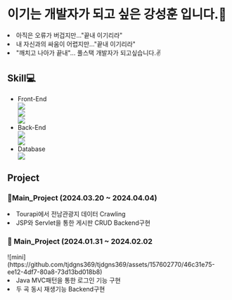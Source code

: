# 이기는 개발자가 되고 싶은 강성훈 입니다.🤭
  <li>아직은 오류가 버겁지만..."끝내 이기리라" </li>
  <li>내 자신과의 싸움이 어렵지만..."끝내 이기리라" </li>
  <li>"깨치고 나아가 끝내"... 풀스택 개발자가 되고싶습니다.✌️</li>
  
## Skill💻
<ul>
  <li>Front-End</li>
    <img src="https://img.shields.io/badge/HTML5-E34F26?style=for-the-badge&logo=HTML5&logoColor=white"/> <br>
    <img src="https://img.shields.io/badge/CSS3-1572B6?style=for-the-badge&logo=CSS3&logoColor=white"/> <br>
    <img src="https://img.shields.io/badge/JavaScript-F7DF1E?style=for-the-badge&logo=JavaScript&logoColor=white"/> <br>
  <li>Back-End</li>
    <img src="https://img.shields.io/badge/Java-007396?style=for-the-badge&logo=java&logoColor=white"/> <br>
    <img src="https://img.shields.io/badge/Eclipse-2C2255?style=for-the-badge&logo=Eclipse&logoColor=white"/>  <br>
  <li>Database</li>
    <img src="https://img.shields.io/badge/Oracle 11g-F80000?style=for-the-badge&logo=Oracle&logoColor=white"/> <br>
</ul>

## Project

  <h3>🚌Main_Project (2024.03.20 ~ 2024.04.04)</h3>
   <li>Tourapi에서 전남관광지 데이터 Crawling</li>
   <li>JSP와 Servlet을 통한 게시판 CRUD Backend구현</li>

  <h3>🎵 Main_Project (2024.01.31 ~ 2024.02.02</h3>
  ![mini](https://github.com/tjdgns369/tjdgns369/assets/157602770/46c31e75-ee12-4df7-80a8-73d13bd018b8)


   <li>Java MVC패턴을 통한 로그인 기능 구현</li>
   <li>두 곡 동시 재생기능 Backend구현</li>
